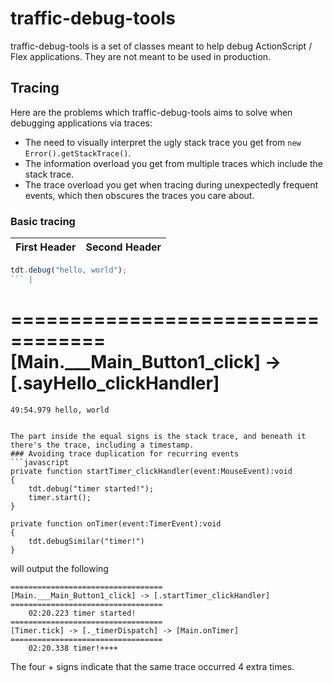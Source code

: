 # traffic-debug-tools

traffic-debug-tools is a set of classes meant to help debug ActionScript / Flex applications. They are not meant to be used in production.

## Tracing
Here are the problems which traffic-debug-tools aims to solve when debugging applications via traces:
* The need to visually interpret the ugly stack trace you get from `new Error().getStackTrace()`.
* The information overload you get from multiple traces which include the stack trace.
* The trace overload you get when tracing during unexpectedly frequent events, which then obscures the traces you care about.

### Basic tracing
First Header | Second Header
------------ | -------------
```javascript
tdt.debug("hello, world");
``` |
```
==================================
[Main.___Main_Button1_click] -> [.sayHello_clickHandler]
==================================
	49:54.979 hello, world
```

The part inside the equal signs is the stack trace, and beneath it there's the trace, including a timestamp.
### Avoiding trace duplication for recurring events
```javascript
private function startTimer_clickHandler(event:MouseEvent):void
{
    tdt.debug("timer started!");
    timer.start();
}

private function onTimer(event:TimerEvent):void
{
    tdt.debugSimilar("timer!")
}
```
will output the following
```
==================================
[Main.___Main_Button1_click] -> [.startTimer_clickHandler]
==================================
	02:20.223 timer started!
==================================
[Timer.tick] -> [._timerDispatch] -> [Main.onTimer]
==================================
	02:20.338 timer!++++
```
The four + signs indicate that the same trace occurred 4 extra times.